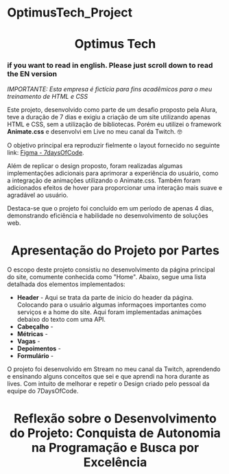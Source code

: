 # OptimusTech_Project

<h1 align="center"> Optimus Tech</h1>

<h3>if you want to read in english. Please just scroll down to read the EN version</h3>

<i>IMPORTANTE: Esta empresa é fictícia para fins acadêmicos para o meu treinamento de HTML e CSS</i>

Este projeto, desenvolvido como parte de um desafio proposto pela Alura, teve a duração de 7 dias e exigiu a criação de um site utilizando apenas HTML e CSS, sem a utilização de bibliotecas. Porém eu utilizei o framework <strong>Animate.css</strong> e desenvolvi em Live no meu canal da Twitch. 🤓

O objetivo principal era reproduzir fielmente o layout fornecido no seguinte link: [Figma - 7daysOfCode](https://www.figma.com/file/mm3MLozvUDGhDRTxSLlGL5/7daysOfCode-HTML-CSS?type=design&node-id=0-9878&mode=design&t=Mk5PYOPrzmVEpy5D-0).

Além de replicar o design proposto, foram realizadas algumas implementações adicionais para aprimorar a experiência do usuário, como a integração de animações utilizando o Animate.css. Também foram adicionados efeitos de hover para proporcionar uma interação mais suave e agradável ao usuário.

Destaca-se que o projeto foi concluído em um período de apenas 4 dias, demonstrando eficiência e habilidade no desenvolvimento de soluções web.

<h1 align="center"> Apresentação do Projeto por Partes </h1>

O escopo deste projeto consistiu no desenvolvimento da página principal do site, comumente conhecida como "Home". Abaixo, segue uma lista detalhada dos elementos implementados:

<ul>
    <li><strong>Header</strong> - Aqui se trata da parte de inicio do header da página. Colocando para o usuário algumas informaçoes importantes como serviços e a home do site. Aqui foram implementadas animações debaixo do texto com uma API. </li>
    <li><strong>Cabeçalho</strong> -  </li>
    <li><strong>Métricas</strong> -  </li>
    <li><strong>Vagas</strong> -</li>
    <li><strong>Depoimentos</strong> -  </li>
    <li><strong>Formulário</strong> -  </li>
</ul>

O projeto foi desenvolvido em Stream no meu canal da Twitch, aprendendo e ensinando alguns conceitos que sei e que aprendi na hora durante as lives. Com intuito de melhorar e repetir o Design criado pelo pessoal da equipe do 7DaysOfCode.

<h1 align="center"> Reflexão sobre o Desenvolvimento do Projeto: Conquista de Autonomia na Programação e Busca por Excelência </h1>

